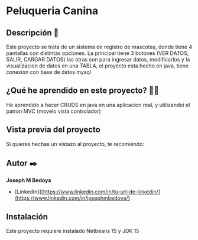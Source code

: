 # Peluqueria Canina


## Descripción 📑

Este proyecto se trata de un sistema de registro de mascotas, donde tiene 4 pantallas con distintas opciones. La principal tiene 3 botones (VER DATOS, SALIR, CARGAR DATOS) las otras son para ingresar datos, modificarlos y la visualizacion de datos en una TABLA, el proyecto esta hecho en java, tiene conexion con base de datos mysql
## ¿Qué he aprendido en este proyecto? 🙇🏻 

He aprendido a hacer CRUDS en java en una aplicacion real, y utilizandoi el patron MVC (movelo vista controlador)


## Vista previa del proyecto
Si quieres hechas un vistazo al proyecto, te recomiendo:

## Autor ✒️
**Joseph M Bedoya**


* [LinkedIn]([https://www.linkedin.com/in/tu-url-de-linkedin/](https://www.linkedin.com/in/josephmbedoya/)

## Instalación 
Este proyecto requiere instalado Netbeans 15 y JDK 15
  


